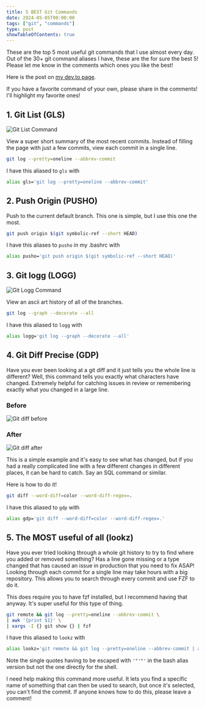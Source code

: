 ```yaml
---
title: 5 BEST Git Commands
date: 2024-05-05T00:00:00
tags: ["git", "commands"]
type: post
showTableOfContents: true
---
```


These are the top 5 most useful git commands that I use almost every day. Out of the 30+ git command aliases I have, these are the for sure the best 5! Please let me know in the comments which ones you like the best!

Here is the post on [my dev.to page](https://dev.to/jakeroggenbuck/5-best-git-commands-45kg).

If you have a favorite command of your own, please share in the comments! I'll highlight my favorite ones!

## 1. Git List (GLS)

![Git List Command](https://dev-to-uploads.s3.amazonaws.com/uploads/articles/0m8txlhrhixr21lecwrr.png)

View a super short summary of the most recent commits. Instead of filling the page with just a few commits, view each commit in a single line.

```sh
git log --pretty=oneline --abbrev-commit
```

I have this aliased to `gls` with

```sh
alias gls='git log --pretty=oneline --abbrev-commit'
```

## 2. Push Origin (PUSHO)

Push to the current default branch. This one is simple, but I use this one the most.

```sh
git push origin $(git symbolic-ref --short HEAD)
```

I have this aliases to `pusho` in my .bashrc with
```sh
alias pusho='git push origin $(git symbolic-ref --short HEAD)'
```

## 3. Git logg (LOGG)

![Git Logg Command](https://dev-to-uploads.s3.amazonaws.com/uploads/articles/q5irsvs9rg0umnsf53kq.png)

View an ascii art history of all of the branches.

```sh
git log --graph --decorate --all
```

I have this aliased to `logg` with

```sh
alias logg='git log --graph --decorate --all'
```

## 4. Git Diff Precise (GDP)

Have you ever been looking at a git diff and it just tells you the whole line is different? Well, this command tells you exactly what characters have changed. Extremely helpful for catching issues in review or remembering exactly what you changed in a large line.

### Before

![Git diff before](https://dev-to-uploads.s3.amazonaws.com/uploads/articles/x4tjb10fja5u0lyulmnz.png)

### After
![Git diff after](https://dev-to-uploads.s3.amazonaws.com/uploads/articles/axns1o114ho5d73ahhhf.png)

This is a simple example and it's easy to see what has changed, but if you had a really complicated line with a few different changes in different places, it can be hard to catch. Say an SQL command or similar. 

Here is how to do it!

```sh
git diff --word-diff=color --word-diff-regex=.
```

I have this aliased to `gdp` with

```sh
alias gdp='git diff --word-diff=color --word-diff-regex=.'
```

## 5. The MOST useful of all (lookz)

Have you ever tried looking through a whole git history to try to find where you added or removed something? Has a line gone missing or a type changed that has caused an issue in production that you need to fix ASAP! Looking through each commit for a single line may take hours with a big repository. This allows you to search through every commit and use FZF to do it.

This does require you to have fzf installed, but I recommend having that anyway. It's super useful for this type of thing.

```sh
git remote && git log --pretty=oneline --abbrev-commit \
| awk '{print $1}' \
| xargs -I {} git show {} | fzf
```

I have this aliased to `lookz` with
```sh
alias lookz='git remote && git log --pretty=oneline --abbrev-commit | awk '"'"'{print $1}'"'"' | xargs -I {} git show {} | fzf'
```
Note the single quotes having to be escaped with `'"'"'` in the bash alias version but not the one directly for the shell.

I need help making this command more useful. It lets you find a specific name of something that can then be used to search, but once it's selected, you can't find the commit. If anyone knows how to do this, please leave a comment!
